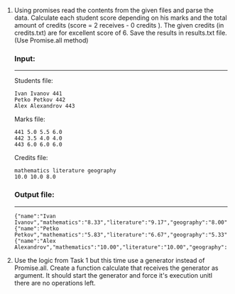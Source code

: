1. Using promises read the contents from the given files and parse the data. Calculate each student score depending on his marks and the total amount of credits (score = 2 receives - 0 credits ). The given credits (in credits.txt) are for excellent score of 6. Save the results in results.txt file. (Use Promise.all method)

    ### Input:
    ---

    Students file:
    ```
    Ivan Ivanov 441
    Petko Petkov 442
    Alex Alexandrov 443
    ```

    Marks file:
    ```
    441 5.0 5.5 6.0
    442 3.5 4.0 4.0
    443 6.0 6.0 6.0
    ```

    Credits file:
    ```
    mathematics literature geography
    10.0 10.0 8.0
    ```
    ### Output file:
    ---

    ```
    {"name":"Ivan  Ivanov","mathematics":"8.33","literature":"9.17","geography":"8.00"},
    {"name":"Petko  Petkov","mathematics":"5.83","literature":"6.67","geography":"5.33"},
    {"name":"Alex  Alexandrov","mathematics":"10.00","literature":"10.00","geography":"8.00"}
    ```
2. Use the logic from Task 1 but this time use a generator instead of Promise.all. Create a function calculate that receives the generator as argument. It should start the generator and force it's execution unitl there are no operations left.